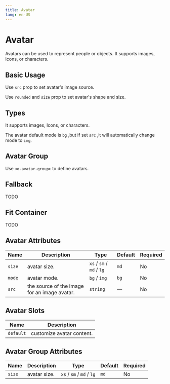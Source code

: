 ```yaml
---
title: Avatar
lang: en-US
---
```


# Avatar

Avatars can be used to represent people or objects. It supports images, Icons, or characters.

## Basic Usage

Use `src` prop to set avatar's image source.

Use `rounded` and `size` prop to set avatar's shape and size.

<demo src="../example/avatar/basic.vue"></demo>

## Types

It supports images, Icons, or characters.

The avatar default mode is `bg` ,but if set `src` ,it will automatically change mode to `img`.

<demo src="../example/avatar/type.vue"></demo>

## Avatar Group

Use `<o-avatar-group>` to define avatars.

<demo src="../example/avatar/avatar-group.vue"></demo>

## Fallback

TODO

## Fit Container

TODO


## Avatar Attributes

| Name      | Description                                               | Type                                                       | Default     | Required |
| --------- | --------------------------------------------------------- | ---------------------------------------------------------- | ----------- | -------- |
| `size`    | avatar size.                                              | `xs` / `sm` / `md` / `lg`       | `md` | No       |
| `mode`   | avatar mode.                                             |  `bg` / `img` | `bg`       |No
| `src`     | the source of the image for an image avatar.              | `string`                                                   | —           | No       |


## Avatar Slots

| Name      | Description               |
| --------- | ------------------------- |
| `default` | customize avatar content. |


## Avatar Group Attributes

| Name      | Description                                               | Type                                                       | Default     | Required |
| --------- | --------------------------------------------------------- | ---------------------------------------------------------- | ----------- | -------- |
| `size`    | avatar size.                                              | `xs` / `sm` / `md` / `lg`       | `md` | No       |
